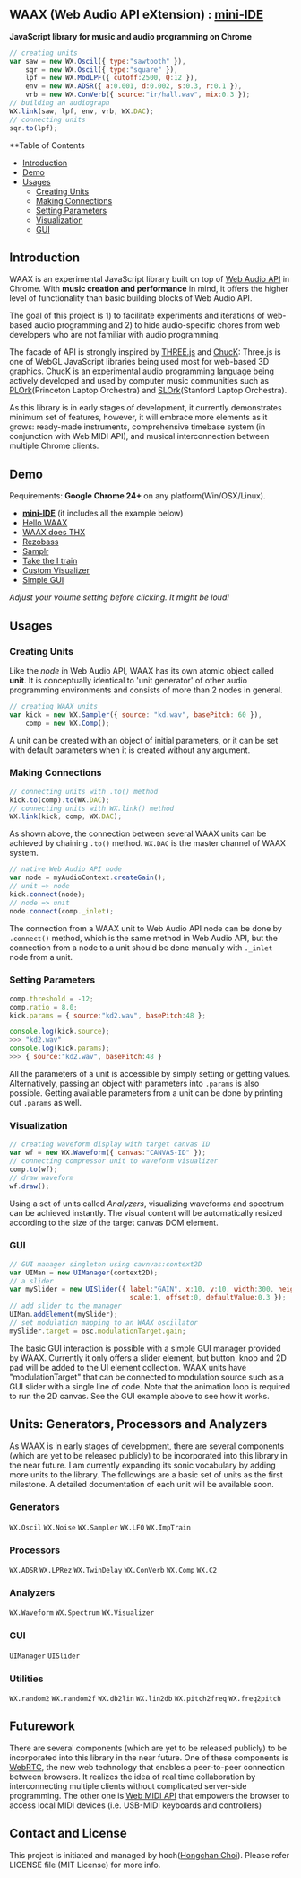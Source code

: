 WAAX (Web Audio API eXtension) : [mini-IDE][6]
---------------------------------------------
**JavaScript library for music and audio programming on Chrome**

```javascript
// creating units
var saw = new WX.Oscil({ type:"sawtooth" }),
    sqr = new WX.Oscil({ type:"square" }),
    lpf = new WX.ModLPF({ cutoff:2500, Q:12 }),
    env = new WX.ADSR({ a:0.001, d:0.002, s:0.3, r:0.1 }),
    vrb = new WX.ConVerb({ source:"ir/hall.wav", mix:0.3 });
// building an audiograph
WX.link(saw, lpf, env, vrb, WX.DAC);
// connecting units
sqr.to(lpf);
```

**Table of Contents

* [Introduction](#indroduction)
* [Demo](#demo)
* [Usages](#usages)
  * [Creating Units](#creating-units)
  * [Making Connections](#making-connections)
  * [Setting Parameters](#setting-parameters)
  * [Visualization](#visualization) 
  * [GUI](#gui)


Introduction
------------

WAAX is an experimental JavaScript library built on top of [Web Audio API][1] in Chrome. With **music creation and performance** in mind, it offers the higher level of functionality than basic building blocks of Web Audio API.

The goal of this project is 1) to facilitate experiments and iterations of web-based audio programming and 2) to hide audio-specific chores from web developers who are not familiar with audio programming.

The facade of API is strongly inspired by [THREE.js][2] and [ChucK][3]: Three.js is one of WebGL JavaScript libraries being used most for web-based 3D graphics. ChucK is an experimental audio programming language being actively developed and used by computer music communities such as [PLOrk][4](Princeton Laptop Orchestra) and [SLOrk][5](Stanford Laptop Orchestra).

As this library is in early stages of development, it currently demonstrates minimum set of features, however, it will embrace more elements as it grows: ready-made instruments, comprehensive timebase system (in conjunction with Web MIDI API), and musical interconnection between multiple Chrome clients.


[1]: https://dvcs.w3.org/hg/audio/raw-file/tip/webaudio/specification.html "Web Audio API: W3C Editor's Draft"
[2]: https://github.com/mrdoob/three.js/ "THREE.js: Github Repo"
[3]: http://chuck.cs.princeton.edu/
[4]: http://plork.cs.princeton.edu/
[5]: http://slork.stanford.edu/


Demo
----
Requirements: **Google Chrome 24+** on any platform(Win/OSX/Linux).

 * **[mini-IDE][6]** (it includes all the example below)
  * [Hello WAAX][15] 
  * [WAAX does THX][10]
  * [Rezobass][11]
  * [Samplr][12]
  * [Take the I train](http://hoch.github.com/waax/examples/take-i-train.html)
  * [Custom Visualizer][13]
  * [Simple GUI][14]

_Adjust your volume setting before clicking. It might be loud!_

[6]: http://hoch.github.com/waax/examples/editor.html
[10]: http://hoch.github.com/waax/examples/waax-thx.html
[11]: http://hoch.github.com/waax/examples/rezobass.html
[12]: http://hoch.github.com/waax/examples/samplr.html
[13]: http://hoch.github.com/waax/examples/visualizer.html
[14]: http://hoch.github.com/waax/examples/uimanager.html
[15]: http://hoch.github.com/waax/examples/hellowaax.html


Usages
------

### Creating Units

Like the _node_ in Web Audio API, WAAX has its own atomic object called **unit**. It is conceptually identical to 'unit generator' of other audio programming environments and consists of more than 2 nodes in general.

```javascript
// creating WAAX units
var kick = new WX.Sampler({ source: "kd.wav", basePitch: 60 }),
    comp = new WX.Comp();
```

A unit can be created with an object of initial parameters, or it can be set with default parameters when it is created without any argument.


### Making Connections

```javascript
// connecting units with .to() method
kick.to(comp).to(WX.DAC);
// connecting units with WX.link() method
WX.link(kick, comp, WX.DAC);
```
As shown above, the connection between several WAAX units can be achieved by chaining `.to()` method. `WX.DAC` is the master channel of WAAX system. 

```javascript
// native Web Audio API node
var node = myAudioContext.createGain();
// unit => node
kick.connect(node);
// node => unit
node.connect(comp._inlet);
```

The connection from a WAAX unit to Web Audio API node can be done by `.connect()` method, which is the same method in Web Audio API, but the connection from a node to a unit should be done manually with `._inlet` node from a unit.


### Setting Parameters

```javascript
comp.threshold = -12;
comp.ratio = 8.0;
kick.params = { source:"kd2.wav", basePitch:48 };

console.log(kick.source);
>>> "kd2.wav"
console.log(kick.params);
>>> { source:"kd2.wav", basePitch:48 }
```

All the parameters of a unit is accessible by simply setting or getting values. Alternatively, passing an object with parameters into `.params` is also possible. Getting available parameters from a unit can be done by printing out `.params` as well.


### Visualization

```javascript
// creating waveform display with target canvas ID
var wf = new WX.Waveform({ canvas:"CANVAS-ID" });
// connecting compressor unit to waveform visualizer
comp.to(wf);
// draw waveform
wf.draw();
```

Using a set of units called _Analyzers_, visualizing waveforms and spectrum can be achieved instantly. The visual content will be automatically resized according to the size of the target canvas DOM element.


### GUI

```javascript
// GUI manager singleton using cavnvas:context2D
var UIMan = new UIManager(context2D);
// a slider
var mySlider = new UISlider({ label:"GAIN", x:10, y:10, width:300, height:30,
                              scale:1, offset:0, defaultValue:0.3 });
// add slider to the manager
UIMan.addElement(mySlider);
// set modulation mapping to an WAAX oscillator
mySlider.target = osc.modulationTarget.gain;
```

The basic GUI interaction is possible with a simple GUI manager provided by WAAX. Currently it only offers a slider element, but button, knob and 2D pad will be added to the UI element collection. WAAX units have "modulationTarget" that can be connected to modulation source such as a GUI slider with a single line of code. Note that the animation loop is required to run the 2D canvas. See the GUI example above to see how it works.


Units: Generators, Processors and Analyzers
-------------------------------------------
As WAAX is in early stages of development, there are several components (which are yet to be released publicly) to be incorporated into this library in the near future. I am currently expanding its sonic vocabulary by adding more units to the library. The followings are a basic set of units as the first milestone. A detailed documentation of each unit will be available soon.

### Generators
`WX.Oscil` `WX.Noise` `WX.Sampler` `WX.LFO` `WX.ImpTrain`

### Processors
`WX.ADSR` `WX.LPRez` `WX.TwinDelay` `WX.ConVerb` `WX.Comp` `WX.C2`

### Analyzers
`WX.Waveform` `WX.Spectrum` `WX.Visualizer` 

### GUI
`UIManager` `UISlider`

### Utilities
`WX.random2` `WX.random2f` `WX.db2lin` `WX.lin2db` `WX.pitch2freq` `WX.freq2pitch`


Futurework
----------
There are several components (which are yet to be released publicly) to be incorporated into this library in the near future. One of these components is [WebRTC][7], the new web technology that enables a peer-to-peer connection between browsers. It realizes the idea of real time collaboration by interconnecting multiple clients without complicated server-side programming. The other one is [Web MIDI API][8] that empowers the browser to access local MIDI devices (i.e. USB-MIDI keyboards and controllers)

[7]: http://dev.w3.org/2011/webrtc/editor/webrtc.html#rtcdatachannel
[8]: http://webaudio.github.com/web-midi-api/


Contact and License
-------------------
This project is initiated and managed by hoch([Hongchan Choi][9]). Please refer LICENSE file (MIT License) for more info.

[9]: https://ccrma.stanford.edu/~hongchan/
